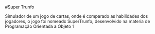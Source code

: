 #Super Trunfo 

Simulador de um jogo de cartas, onde é comparado as habilidades dos jogadores, 
o jogo foi nomeado SuperTrunfo, 
desenvolvido na materia de Programação Orientada a Objeto 1
